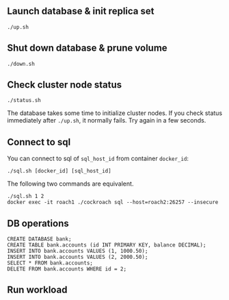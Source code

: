 


## Launch database & init replica set
```
./up.sh
```
## Shut down database & prune volume
```
./down.sh
```
## Check cluster node status
```
./status.sh
```
The database takes some time to initialize cluster nodes. If you check status immediately after `./up.sh`, it normally fails. Try again in a few seconds.
## Connect to sql
You can connect to sql of `sql_host_id` from container `docker_id`:
```
./sql.sh [docker_id] [sql_host_id]
```
The following two commands are equivalent.
```
./sql.sh 1 2
docker exec -it roach1 ./cockroach sql --host=roach2:26257 --insecure
```

## DB operations
```
CREATE DATABASE bank;
CREATE TABLE bank.accounts (id INT PRIMARY KEY, balance DECIMAL);
INSERT INTO bank.accounts VALUES (1, 1000.50);
INSERT INTO bank.accounts VALUES (2, 2000.50);
SELECT * FROM bank.accounts;
DELETE FROM bank.accounts WHERE id = 2;
```

## Run workload